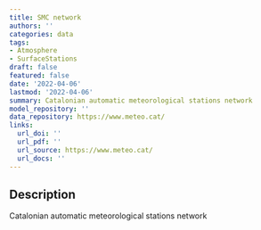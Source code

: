 ```yaml
---
title: SMC network
authors: ''
categories: data
tags:
- Atmosphere
- SurfaceStations
draft: false
featured: false
date: '2022-04-06'
lastmod: '2022-04-06'
summary: Catalonian automatic meteorological stations network
model_repository: ''
data_repository: https://www.meteo.cat/
links:
  url_doi: ''
  url_pdf: ''
  url_source: https://www.meteo.cat/
  url_docs: ''
---
```


## Description

Catalonian automatic meteorological stations network

